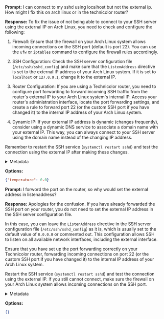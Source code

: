 **Prompt:**
I can connect to my sshd using localhost but not the external ip. How might I fix this on arch linux or in the technicolor router?

**Response:**
To fix the issue of not being able to connect to your SSH server using the external IP on Arch Linux, you need to check and configure the following:

1. Firewall: Ensure that the firewall on your Arch Linux system allows incoming connections on the SSH port (default is port 22). You can use the `ufw` or `iptables` command to configure the firewall rules accordingly.

2. SSH Configuration: Check the SSH server configuration file (`/etc/ssh/sshd_config`) and make sure that the `ListenAddress` directive is set to the external IP address of your Arch Linux system. If it is set to `localhost` or `127.0.0.1`, change it to the external IP.

3. Router Configuration: If you are using a Technicolor router, you need to configure port forwarding to forward incoming SSH traffic from the router's external IP to your Arch Linux system's internal IP. Access your router's administration interface, locate the port forwarding settings, and create a rule to forward port 22 (or the custom SSH port if you have changed it) to the internal IP address of your Arch Linux system.

4. Dynamic IP: If your external IP address is dynamic (changes frequently), consider using a dynamic DNS service to associate a domain name with your external IP. This way, you can always connect to your SSH server using the domain name instead of the changing IP address.

Remember to restart the SSH service (`systemctl restart sshd`) and test the connection using the external IP after making these changes.

<details><summary>Metadata</summary>

- Duration: 4718 ms
- Datetime: 2023-12-24T17:12:12.201720
- Model: gpt-3.5-turbo-0613

</details>

**Options:**
```json
{"temperature": 0.0}
```

**Prompt:**
I forword the port on the router, so why would set the external address in listenaddress?

**Response:**
Apologies for the confusion. If you have already forwarded the SSH port on your router, you do not need to set the external IP address in the SSH server configuration file.

In this case, you can leave the `ListenAddress` directive in the SSH server configuration file (`/etc/ssh/sshd_config`) as it is, which is usually set to the default value of `0.0.0.0` or commented out. This configuration allows SSH to listen on all available network interfaces, including the external interface.

Ensure that you have set up the port forwarding correctly on your Technicolor router, forwarding incoming connections on port 22 (or the custom SSH port if you have changed it) to the internal IP address of your Arch Linux system.

Restart the SSH service (`systemctl restart sshd`) and test the connection using the external IP. If you still cannot connect, make sure the firewall on your Arch Linux system allows incoming connections on the SSH port.

<details><summary>Metadata</summary>

- Duration: 3026 ms
- Datetime: 2023-12-24T17:13:45.993219
- Model: gpt-3.5-turbo-0613

</details>

**Options:**
```json
{}
```

